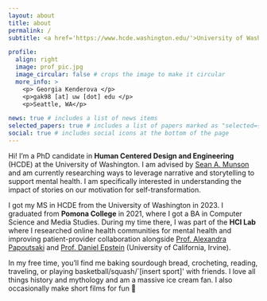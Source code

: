 ```yaml
---
layout: about
title: about
permalink: /
subtitle: <a href='https://www.hcde.washington.edu/'>University of Washngton</a>

profile:
  align: right
  image: prof_pic.jpg
  image_circular: false # crops the image to make it circular
  more_info: >
    <p> Georgia Kenderova </p>
    <p>gak98 [at] uw [dot] edu </p>
    <p>Seattle, WA</p>

news: true # includes a list of news items
selected_papers: true # includes a list of papers marked as "selected={true}"
social: true # includes social icons at the bottom of the page
---
```


Hi! I’m a PhD candidate in <b>Human Centered Design and Engineering</b> (HCDE) at the University of Washington. I am advised by [Sean A. Munson](https://www.smunson.com/) and am currently researching ways to leverage narrative and storytelling to support mental health. I am specifically interested in understanding the impact of stories on our motivation for self-transformation.

I got my MS in HCDE from the University of Washington in 2023. I graduated from <b>Pomona College</b> in 2021, where I got a BA in Computer Science and Media Studies. During my time there, I was part of the <b>HCI Lab</b> where I researched online health communities for mental health and improving patient-provider collaboration alongside [Prof. Alexandra Papoutsaki](http://www.cs.pomona.edu/~apapoutsaki/) and [Prof. Daniel Epstein](https://depstein.net/) (University of California, Irvine).

In my free time, you’ll find me baking sourdough bread, crocheting, reading, traveling, or playing basketball/squash/`[insert sport]' with friends. I love all things history and mythology and am a massive ice cream fan. I also occasionally make short films for fun 🎥

<!-- Write your biography here. Tell the world about yourself. Link to your favorite [subreddit](http://reddit.com). You can put a picture in, too. The code is already in, just name your picture `prof_pic.jpg` and put it in the `img/` folder.

Put your address / P.O. box / other info right below your picture. You can also disable any of these elements by editing `profile` property of the YAML header of your `_pages/about.md`. Edit `_bibliography/papers.bib` and Jekyll will render your [publications page](/al-folio/publications/) automatically.

Link to your social media connections, too. This theme is set up to use [Font Awesome icons](https://fontawesome.com/) and [Academicons](https://jpswalsh.github.io/academicons/), like the ones below. Add your Facebook, Twitter, LinkedIn, Google Scholar, or just disable all of them. -->
